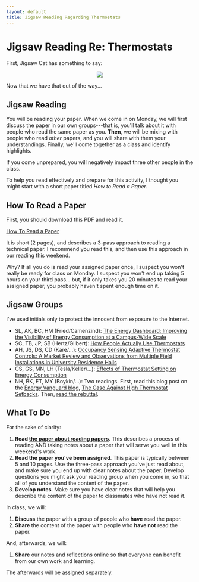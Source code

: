 ```yaml
---
layout: default
title: Jigsaw Reading Regarding Thermostats
---
```


#  Jigsaw Reading Re: Thermostats

First, Jigsaw Cat has something to say:

<div align="center">
  <img src="{{site.url}}/images/jigsaw-reading-cat.jpg" />
</div>

Now that we have that out of the way...

## Jigsaw Reading

You will be reading your paper. When we come in on Monday, we will first discuss the paper in our own groups---that is, you'll talk about it with people who read the same paper as you. **Then**, we will be mixing with people who read *other* papers, and you will share with them your understandings. Finally, we'll come together as a class and identify highlights.

If you come unprepared, you will negatively impact three other people in the class.

To help you read effectively and prepare for this activity, I thought you might start with a short paper titled *How to Read a Paper*.

## How To Read a Paper

First, you should download this PDF and read it.

[How To Read a Paper](http://blizzard.cs.uwaterloo.ca/keshav/home/Papers/data/07/paper-reading.pdf)

It is short (2 pages), and describes a 3-pass approach to reading a technical paper. I recommend you read this, and then use this approach in our reading this weekend. 

Why? If all you do is read your assigned paper once, I suspect you won't really be ready for class on Monday. I suspect you won't end up taking 5 hours on your third pass... but, if it only takes you 20 minutes to read your assigned paper, you probably haven't spent enough time on it.

## Jigsaw Groups

I've used initials only to protect the innocent from exposure to the Internet.

* SL, AK, BC, HM (Fried/Camenzind): [The Energy Dashboard: Improving the Visibility of Energy Consumption at a Campus-Wide Scale](http://www.solaripedia.com/files/753.pdf)
* SC, TB, JP, SB (Hertz/Gilbert): [How People Actually Use Thermostats](http://acs.lbl.gov/~aragon/pubs/ACEEE_2010.pdf)
* AH, JS, DS, CD (Kare/...): [Occupancy Sensing Adaptive Thermostat Controls: A Market Review and Observations from Multiple Field Installations in University Residence Halls](http://www.aceee.org/files/proceedings/2012/data/papers/0193-000245.pdf)
* CS, GS, MN, LH (Tesla/Keller/...): [Effects of Thermostat Setting on Energy Consumption](http://www.cmhc-schl.gc.ca/odpub/pdf/63816.pdf)
* NH, BK, ET, MY (Boykin/...): Two readings. First, read this blog post on the [Energy Vanguard blog](http://www.energyvanguard.com/blog-building-science-HERS-BPI/), [The Case Against High Thermostat Setbacks](http://www.energyvanguard.com/blog-building-science-HERS-BPI/bid/50068/GUEST-POST-The-Case-Against-High-Thermostat-Setbacks). Then, [read the rebuttal](http://www.energyvanguard.com/blog-building-science-HERS-BPI/bid/50152/If-You-Think-Thermostat-Setbacks-Don-t-Save-Energy-You-re-Wrong).

## What To Do

For the sake of clarity:

1. **Read [the paper about reading papers](http://blizzard.cs.uwaterloo.ca/keshav/home/Papers/data/07/paper-reading.pdf)**. This describes a process of reading AND taking notes about a paper that will serve you well in this weekend's work.
1. **Read the paper you've been assigned**. This paper is typically between 5 and 10 pages. Use the three-pass approach you've just read about, and make sure you end up with clear notes about the paper. Develop questions you might ask your reading group when you come in, so that all of you understand the content of the paper.
1. **Develop notes**. Make sure you have clear notes that will help you describe the content of the paper to classmates who have not read it.

In class, we will:

1. **Discuss** the paper with a group of people who **have** read the paper.
1. **Share** the content of the paper with people who **have not** read the paper.

And, afterwards, we will:

1. **Share** our notes and reflections online so that everyone can benefit from our own work and learning.

The afterwards will be assigned separately.
